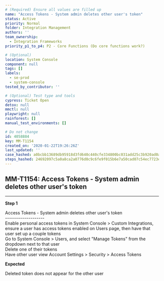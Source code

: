 ```yaml
---
# (Required) Ensure all values are filled up
name: "Access Tokens - System admin deletes other user's token"
status: Active
priority: Normal
folder: Integration Management
authors: ''
team_ownership:
  - Integration Frameworks
priority_p1_to_p4: P2 - Core Functions (Do core functions work?)

# (Optional)
location: System Console
component: null
tags: []
labels:
  - se-prod
  - system-console
tested_by_contributor: ''

# (Optional) Test type and tools
cypress: Ticket Open
detox: null
mmctl: null
playwright: null
rainforest: []
manual_test_environments: []

# Do not change
id: 4058884
key: MM-T1154
created_on: '2020-01-22T19:26:26Z'
last_updated: ''
case_hashed: a0bcbb13689db95918d3fd640c440cfe334800bc031add25c3b920ad0a28cb7f2aef21426ad581f32542d94c3875abd9
steps_hashed: 24692097c5a0a8ca2a0776d0c9c6fe9f015b6e7a50cad07c54ec7723ef24120cdcd9cbbbe7ef3071c29018ccf938af62
---
```


<!-- (Auto-generated) Based on frontmatter's "key" and "name" -->

## MM-T1154: Access Tokens - System admin deletes other user's token

---

**Step 1**

Access Tokens - System admin deletes other user's token\
\--------------------\
Enable personal access tokens in System Console > Custom Integrations, ensure a user has access tokens enabled on Users page, then have that user set up a couple tokens\
Go to System Console > Users, and select "Manage Tokens" from the dropdown next to that user\
Delete one of their tokens\
Have other user view Account Settings > Security > Access Tokens

**Expected**

Deleted token does not appear for the other user
